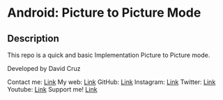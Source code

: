 # Android: Picture to Picture Mode

## Description
This repo is a quick and basic Implementation Picture to Picture mode.

Developed by David Cruz

Contact me: [Link](https://www.davidcruz.co.uk/contact)
My web: [Link](https://www.davidcruz.co.uk/)
GitHub: [Link](https://github.com/DavidCruzUK)
Instagram: [Link](https://www.instagram.com/dacran/)
Twitter: [Link](https://twitter.com/davidcruzuk)
Youtube: [Link](https://youtube.com/c/DavidCruzAnaya)
Support me! [Link](https://www.patreon.com/davidcruzuk)